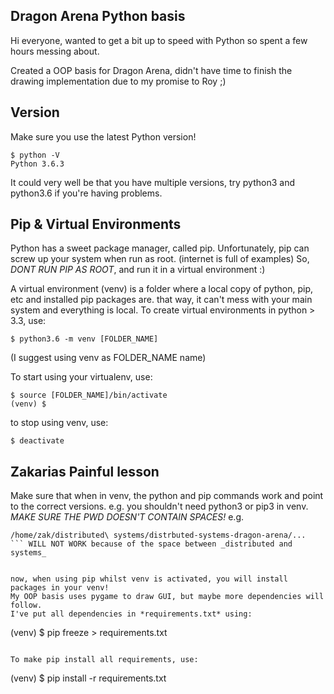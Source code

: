 ## Dragon Arena Python basis
Hi everyone, wanted to get a bit up to speed with Python so spent a few hours messing about.

Created a OOP basis for Dragon Arena, didn't have time to finish the drawing implementation due to my promise to Roy ;)

## Version
Make sure you use the latest Python version!
```
$ python -V
Python 3.6.3
```
It could very well be that you have multiple versions, try python3 and python3.6 if you're having problems.

## Pip & Virtual Environments
Python has a sweet package manager, called pip.
Unfortunately, pip can screw up your system when run as root. (internet is full of examples)
So, *DONT RUN PIP AS ROOT*, and run it in a virtual environment :)

A virtual environment (venv) is a folder where a local copy of python, pip, etc and installed pip packages are.
that way, it can't mess with your main system and everything is local.
To create virtual environments in python > 3.3, use:
```
$ python3.6 -m venv [FOLDER_NAME]
```
(I suggest using venv as FOLDER\_NAME name)


To start using your virtualenv, use:
```
$ source [FOLDER_NAME]/bin/activate
(venv) $ 
```
to stop using venv, use:
```
$ deactivate
```

## Zakarias Painful lesson
Make sure that when in venv, the python and pip commands work and point to the correct versions.
e.g. you shouldn't need python3 or pip3 in venv.
*MAKE SURE THE PWD DOESN'T CONTAIN SPACES!*
e.g.
```
/home/zak/distributed\ systems/distrbuted-systems-dragon-arena/...
``` WILL NOT WORK because of the space between _distributed and systems_


now, when using pip whilst venv is activated, you will install packages in your venv!
My OOP basis uses pygame to draw GUI, but maybe more dependencies will follow.
I've put all dependencies in *requirements.txt* using:
```
(venv) $ pip freeze > requirements.txt
```

To make pip install all requirements, use:
```
(venv) $ pip install -r requirements.txt
```
